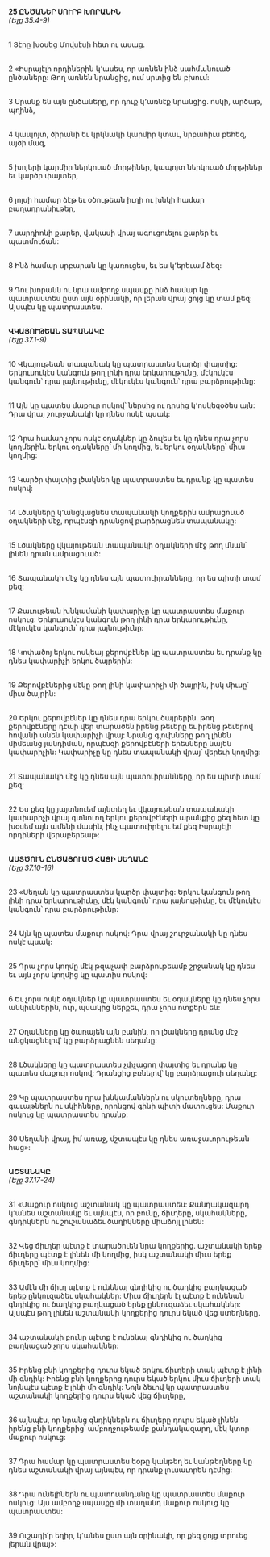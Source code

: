 **25 ԸՆԾԱՆԵՐ ՍՈՒՐԲ ԽՈՐԱՆԻՆ**
\
_(Ելք 35.4-9)_

\
1 Տէրը խօսեց Մովսէսի հետ ու ասաց.

\
2 «Իսրայէլի որդիներին կ՚ասես, որ առնեն ինձ սահմանուած ընծաները: Թող առնեն նրանցից, ում սրտից են բխում:

\
3 Սրանք են այն ընծաները, որ դուք կ՚առնէք նրանցից. ոսկի, արծաթ, պղինձ,

\
4 կապոյտ, ծիրանի եւ կրկնակի կարմիր կտաւ, նրբահիւս բեհեզ, այծի մազ,

\
5 խոյերի կարմիր ներկուած մորթիներ, կապոյտ ներկուած մորթիներ եւ կարծր փայտեր,

\
6 լոյսի համար ձէթ եւ օծութեան իւղի ու խնկի համար բաղադրանիւթեր,

\
7 սարդիոնի քարեր, վակասի վրայ ագուցուելու քարեր եւ պատմուճան:

\
8 Ինձ համար սրբարան կը կառուցես, եւ ես կ՚երեւամ ձեզ:

\
9 Դու խորանն ու նրա ամբողջ սպասքը ինձ համար կը պատրաստես ըստ այն օրինակի, որ լերան վրայ ցոյց կը տամ քեզ: Այսպէս կը պատրաստես.

\
**ՎԿԱՅՈՒԹԵԱՆ ՏԱՊԱՆԱԿԸ**
\
_(Ելք 37.1-9)_

\
10 Վկայութեան տապանակ կը պատրաստես կարծր փայտից: Երկուսուկէս կանգուն թող լինի դրա երկարութիւնը, մէկուկէս կանգուն՝ դրա լայնութիւնը, մէկուկէս կանգուն՝ դրա բարձրութիւնը:

\
11 Այն կը պատես մաքուր ոսկով՝ ներսից ու դրսից կ՚ոսկեզօծես այն: Դրա վրայ շուրջանակի կը դնես ոսկէ պսակ:

\
12 Դրա համար չորս ոսկէ օղակներ կը ձուլես եւ կը դնես դրա չորս կողմերին. երկու օղակները՝ մի կողմից, եւ երկու օղակները՝ միւս կողմից:

\
13 Կարծր փայտից լծակներ կը պատրաստես եւ դրանք կը պատես ոսկով:

\
14 Լծակները կ՚անցկացնես տապանակի կողքերին ամրացուած օղակների մէջ, որպէսզի դրանցով բարձրացնեն տապանակը:

\
15 Լծակները վկայութեան տապանակի օղակների մէջ թող մնան՝ լինեն դրան ամրացուած:

\
16 Տապանակի մէջ կը դնես այն պատուիրանները, որ ես պիտի տամ քեզ:

\
17 Քաւութեան խնկամանի կափարիչը կը պատրաստես մաքուր ոսկուց: Երկուսուկէս կանգուն թող լինի դրա երկարութիւնը, մէկուկէս կանգուն՝ դրա լայնութիւնը:

\
18 Կոփածոյ երկու ոսկեայ քերովբէներ կը պատրաստես եւ դրանք կը դնես կափարիչի երկու ծայրերին:

\
19 Քերովբէներից մէկը թող լինի կափարիչի մի ծայրին, իսկ միւսը՝ միւս ծայրին:

\
20 Երկու քերովբէներ կը դնես դրա երկու ծայրերին. թող քերովբէները դէպի վեր տարածեն իրենց թեւերը եւ իրենց թեւերով հովանի անեն կափարիչի վրայ: Նրանց գլուխները թող լինեն միմեանց յանդիման, որպէսզի քերովբէների երեսները նայեն կափարիչին: Կափարիչը կը դնես տապանակի վրայ՝ վերեւի կողմից:

\
21 Տապանակի մէջ կը դնես այն պատուիրանները, որ ես պիտի տամ քեզ:

\
22 Ես քեզ կը յայտնուեմ այնտեղ եւ վկայութեան տապանակի կափարիչի վրայ գտնուող երկու քերովբէների արանքից քեզ հետ կը խօսեմ այն ամենի մասին, ինչ պատուիրելու եմ քեզ Իսրայէլի որդիների վերաբերեալ»:

\
**ԱՍՏԾՈՒՆ ԸՆԾԱՅՈՒԱԾ ՀԱՑԻ ՍԵՂԱՆԸ**
\
_(Ելք 37.10-16)_

\
23 «Սեղան կը պատրաստես կարծր փայտից: Երկու կանգուն թող լինի դրա երկարութիւնը, մէկ կանգուն՝ դրա լայնութիւնը, եւ մէկուկէս կանգուն՝ դրա բարձրութիւնը:

\
24 Այն կը պատես մաքուր ոսկով: Դրա վրայ շուրջանակի կը դնես ոսկէ պսակ:

\
25 Դրա չորս կողմը մէկ թզաչափ բարձրութեամբ շրջանակ կը դնես եւ այն չորս կողմից կը պատիս ոսկով:

\
6 Եւ չորս ոսկէ օղակներ կը պատրաստես եւ օղակները կը դնես չորս անկիւններին, ուր, պսակից ներքեւ, դրա չորս ոտքերն են:

\
27 Օղակները կը ծառայեն այն բանին, որ լծակները դրանց մէջ անցկացնելով՝ կը բարձրացնեն սեղանը:

\
28 Լծակները կը պատրաստես չփչացող փայտից եւ դրանք կը պատես մաքուր ոսկով: Դրանցից բռնելով՝ կը բարձրացուի սեղանը:

\
29 Կը պատրաստես դրա խնկամաններն ու սկուտեղները, դրա գաւաթներն ու սկիհները, որոնցով գինի պիտի մատուցես: Մաքուր ոսկուց կը պատրաստես դրանք:

\
30 Սեղանի վրայ, իմ առաջ, մշտապէս կը դնես առաջաւորութեան հաց»:

\
**ԱՇՏԱՆԱԿԸ**
\
_(Ելք 37.17-24)_

\
31 «Մաքուր ոսկուց աշտանակ կը պատրաստես: Քանդակազարդ կ՚անես աշտանակը եւ այնպէս, որ բունը, ճիւղերը, սկահակները, գնդիկներն ու շուշանաձեւ ծաղիկները միաձոյլ լինեն:

\
32 Վեց ճիւղեր պէտք է տարածուեն նրա կողքերից. աշտանակի երեք ճիւղերը պէտք է լինեն մի կողմից, իսկ աշտանակի միւս երեք ճիւղերը՝ միւս կողմից:

\
33 Ամէն մի ճիւղ պէտք է ունենայ գնդիկից ու ծաղկից բաղկացած երեք ընկուզաձեւ սկահակներ: Միւս ճիւղերն էլ պէտք է ունենան գնդիկից ու ծաղկից բաղկացած երեք ընկուզաձեւ սկահակներ: Այսպէս թող լինեն աշտանակի կողքերից դուրս եկած վեց ստեղները.

\
34 աշտանակի բունը պէտք է ունենայ գնդիկից ու ծաղկից բաղկացած չորս սկահակներ:

\
35 Իրենց բնի կողքերից դուրս եկած երկու ճիւղերի տակ պէտք է լինի մի գնդիկ: Իրենց բնի կողքերից դուրս եկած երկու միւս ճիւղերի տակ նոյնպէս պէտք է լինի մի գնդիկ: Նոյն ձեւով կը պատրաստես աշտանակի կողքերից դուրս եկած վեց ճիւղերը,

\
36 այնպէս, որ նրանց գնդիկներն ու ճիւղերը դուրս եկած լինեն իրենց բնի կողքերից՝ ամբողջութեամբ քանդակազարդ, մէկ կտոր մաքուր ոսկուց:

\
37 Դրա համար կը պատրաստես եօթը կանթեղ եւ կանթեղները կը դնես աշտանակի վրայ այնպէս, որ դրանք լուսաւորեն դէմից:

\
38 Դրա ունելիներն ու պատուանդանը կը պատրաստես մաքուր ոսկուց: Այս ամբողջ սպասքը մի տաղանդ մաքուր ոսկուց կը պատրաստես:

\
39 Ուշադի՛ր եղիր, կ՚անես ըստ այն օրինակի, որ քեզ ցոյց տրուեց լերան վրայ»:

